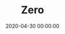 ---
layout: post
title: "Zero"
categories: [Pari, Div]
date: 2020-04-30 00:00:00
file: //matteoma.github.io/mp3s/0.mp3
summary: "Episodio 1"
duration: "02:19"
length: "3339213"
image: //images/0.jpg
---